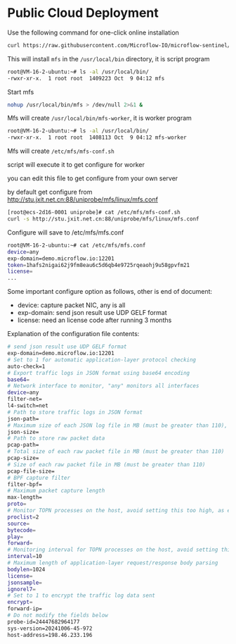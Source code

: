 # Public Cloud Deployment

Use the following command for one-click online installation

```bash
curl https://raw.githubusercontent.com/Microflow-IO/microflow-sentinel/refs/heads/main/mfs-install.sh | bash -x
```

This will install `mfs` in the `/usr/local/bin` directory, it is script program

```bash
root@VM-16-2-ubuntu:~# ls -al /usr/local/bin/
-rwxr-xr-x.  1 root root  1409223 Oct  9 04:12 mfs
```

Start mfs

```bash
nohup /usr/local/bin/mfs > /dev/null 2>&1 &
```

Mfs will create `/usr/local/bin/mfs-worker`, it is worker program

```bash
root@VM-16-2-ubuntu:~# ls -al /usr/local/bin/
-rwxr-xr-x.  1 root root  1408113 Oct  9 04:12 mfs-worker
```

Mfs will create `/etc/mfs/mfs-conf.sh`

script will execute it to get configure for worker

you can edit this file to get configure from your own server

by default get configure from http://stu.jxit.net.cn:88/uniprobe/mfs/linux/mfs.conf

```bash
[root@ecs-2d16-0001 uniprobe]# cat /etc/mfs/mfs-conf.sh 
curl -s http://stu.jxit.net.cn:88/uniprobe/mfs/linux/mfs.conf
```

Configure will save to /etc/mfs/mfs.conf

```bash
root@VM-16-2-ubuntu:~# cat /etc/mfs/mfs.conf 
device=any
exp-domain=demo.microflow.io:12201
token=1hafs2nigai62j9fm8eau6c5d6qb4e9725rqeaohj9u58gpvfm21
license=
...
```

Some important configure option as follows, other is end of document:

- device:  capture packet NIC, any is all
- exp-domain:  send json result use UDP GELF format
- license:  need an license code after running 3 months

Explanation of the configuration file contents:

```bash
# send json result use UDP GELF format
exp-domain=demo.microflow.io:12201
# Set to 1 for automatic application-layer protocol checking
auto-check=1
# Export traffic logs in JSON format using base64 encoding
base64=
# Network interface to monitor, "any" monitors all interfaces
device=any
filter-net=
l4-switch=net
# Path to store traffic logs in JSON format
json-path=
# Maximum size of each JSON log file in MB (must be greater than 110), fixed at 50MB per file
json-size=
# Path to store raw packet data
pcap-path=
# Total size of each raw packet file in MB (must be greater than 110)
pcap-size=
# Size of each raw packet file in MB (must be greater than 110)
pcap-file-size=
# BPF capture filter
filter-bpf=
# Maximum packet capture length
max-length=
proto=
# Monitor TOPN processes on the host, avoid setting this too high, as each process sends data once per minute
proclist=2
source=
bytecode=
play=
forward=
# Monitoring interval for TOPN processes on the host, avoid setting this too high
interval=10
# Maximum length of application-layer request/response body parsing
bodylen=1024
license=
jsonsample=
ignorel7=
# Set to 1 to encrypt the traffic log data sent
encrypt=
forward-ip=
# Do not modify the fields below
probe-id=24447682964177
sys-version=20241006-45-972
host-address=198.46.233.196
```

